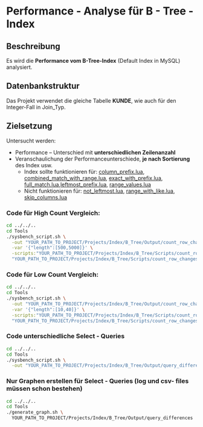 # Performance - Analyse für B - Tree - Index  

## Beschreibung

Es wird die **Performance vom B-Tree-Index** (Default Index in MySQL) analysiert.

## Datenbankstruktur

Das Projekt verwendet die gleiche Tabelle **KUNDE**, wie auch für den Integer-Fall in Join_Typ. 

## Zielsetzung
Untersucht werden:
- Performance – Unterschied mit **unterschiedlichen Zeilenanzahl**
- Veranschaulichung der Performanceunterschiede, **je nach Sortierung** des Index usw.
  - Index sollte funktionieren für: [column_prefix.lua](Scripts/query_differences/query_differences_select/column_prefix.lua), [combined_match_with_range.lua](Scripts/query_differences/query_differences_select/combined_match_with_range.lua), [exact_with_prefix.lua](Scripts/query_differences/query_differences_select/exact_with_prefix.lua), [full_match.lua](Scripts/query_differences/query_differences_select/full_match.lua),[leftmost_prefix.lua](Scripts/query_differences/query_differences_select/leftmost_prefix.lua), [range_values.lua](Scripts/query_differences/query_differences_select/range_values.lua)
  - Nicht funktionieren für: [not_leftmost.lua](Scripts/query_differences/query_differences_select/not_leftmost.lua), [range_with_like.lua](Scripts/query_differences/query_differences_select/range_with_like.lua), [skip_columns.lua](Scripts/query_differences/query_differences_select/skip_columns.lua)
    
### Code für High Count Vergleich:

```bash
cd ../../..
cd Tools
./sysbench_script.sh \
  -out "YOUR_PATH_TO_PROJECT/Projects/Index/B_Tree/Output/count_row_changes/high_counts" \
  -var '{"length":[500,5000]}' \
  -scripts:"YOUR_PATH_TO_PROJECT/Projects/Index/B_Tree/Scripts/count_row_changes/with_index:length" \
  "YOUR_PATH_TO_PROJECT/Projects/Index/B_Tree/Scripts/count_row_changes/without_index:length"
```

### Code für Low Count Vergleich:
```bash
cd ../../..
cd Tools
./sysbench_script.sh \
  -out "YOUR_PATH_TO_PROJECT/Projects/Index/B_Tree/Output/count_row_changes/low_counts" \
  -var '{"length":[10,40]}' \
  -scripts:"YOUR_PATH_TO_PROJECT/Projects/Index/B_Tree/Scripts/count_row_changes/with_index:length" \
  "YOUR_PATH_TO_PROJECT/Projects/Index/B_Tree/Scripts/count_row_changes/without_index:length"  
```

### Code unterschiedliche Select - Queries
```bash
cd ../../..
cd Tools
./sysbench_script.sh \
  -out "YOUR_PATH_TO_PROJECT/Projects/Index/B_Tree/Output/query_differences" 
```

### Nur Graphen erstellen für Select - Queries (log und csv- files müssen schon bestehen)
```bash
cd ../../..
cd Tools
./generate_graph.sh \
  YOUR_PATH_TO_PROJECT/Projects/Index/B_Tree/Output/query_differences
```